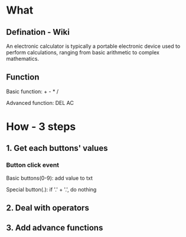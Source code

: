 # What
## Defination - Wiki
An electronic calculator is typically a portable electronic device used to perform calculations, ranging from basic arithmetic to complex mathematics.

## Function
Basic function: + - * / 

Advanced function: DEL AC

# How - 3 steps
## 1. Get each buttons' values
### Button click event
Basic buttons(0-9): add value to txt

Special button(.): if '.' + '.', do nothing
## 2. Deal with operators
## 3. Add advance functions
